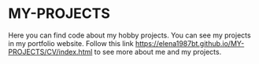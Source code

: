 # MY-PROJECTS
Here you can find code about my hobby projects. You can see my projects in my portfolio website. Follow this link https://elena1987bt.github.io/MY-PROJECTS/CV/index.html to see more about me and my projects.
